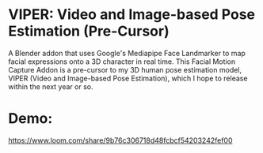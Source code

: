 # VIPER: Video and Image-based Pose Estimation (Pre-Cursor)
A Blender addon that uses Google's Mediapipe Face Landmarker to map facial expressions onto a 3D character in real time. This Facial Motion Capture Addon is a pre-cursor to my 3D human pose estimation model, VIPER (Video and Image-based Pose Estimation), which I hope to release within the next year or so.

# Demo:
https://www.loom.com/share/9b76c306718d48fcbcf54203242fef00
